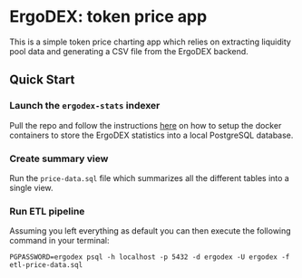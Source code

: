 # ErgoDEX: token price app

This is a simple token price charting app which relies on extracting liquidity pool data and generating a CSV file from the ErgoDEX backend.

## Quick Start

### Launch the `ergodex-stats` indexer

Pull the repo and follow the instructions [here](https://github.com/bazuaal/ergodex-stats) on how to setup the docker containers to store the ErgoDEX statistics into a local PostgreSQL database.


### Create summary view

Run the `price-data.sql` file which summarizes all the different tables into a single view.

### Run ETL pipeline

Assuming you left everything as default you can then execute the following command in your terminal:

`PGPASSWORD=ergodex psql -h localhost -p 5432 -d ergodex -U ergodex -f etl-price-data.sql`


<br>

